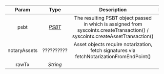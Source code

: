 |    Param     |         Type          |                         Description                          | Required |
| :----------: | :-------------------: | :----------------------------------------------------------: | :------: |
|     psbt     | [*PSBT*](/docs/dev-resources/documentation/javascript-sdk-ref/types#psbt) | The resulting PSBT object passed in which is assigned from syscointx.createTransaction() / syscointx.createAssetTransaction() |   yes    |
| notaryAssets |      ??????????       | Asset objects require notarization, fetch signatures via fetchNotarizationFromEndPoint() |   yes    |
|    rawTx     |       *String*        |                                                              |          |
